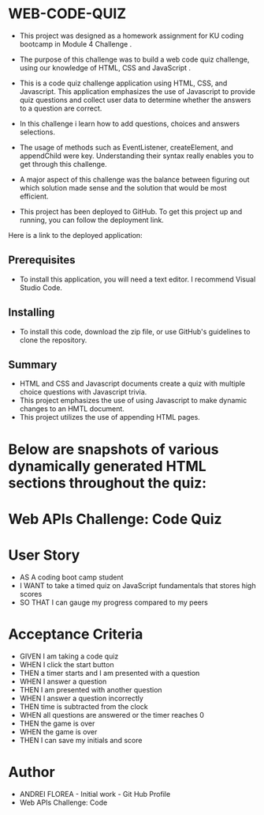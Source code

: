 # WEB-CODE-QUIZ

- This project was designed as a homework assignment for KU coding bootcamp in Module 4 Challenge .

- The purpose of this challenge was to build a web code quiz challenge, using our knowledge of HTML, CSS and JavaScript .

- This is a code quiz challenge application using HTML, CSS, and Javascript. This application emphasizes the use of Javascript to provide quiz questions and collect user data to determine whether the answers to a question are correct.

- In this challenge i learn how to add questions, choices and answers selections.

- The usage of methods such as EventListener, createElement, and appendChild were key. Understanding their syntax really enables you to get through this challenge.

- A major aspect of this challenge was the balance between figuring out which solution made sense and the solution that would be most efficient. 

- This project has been deployed to GitHub. To get this project up and running, you can follow the deployment link.

 Here is a link to the deployed application: 



## Prerequisites

- To install this application, you will need a text editor. I recommend Visual Studio Code.


## Installing

- To install this code, download the zip file, or use GitHub's guidelines to clone the repository. 



## Summary
- HTML and CSS and Javascript documents create a quiz with multiple choice questions with Javascript trivia.
- This project emphasizes the use of using Javascript to make dynamic changes to an HMTL document.
- This project utilizes the use of appending HTML pages.



# Below are snapshots of various dynamically generated HTML sections throughout the quiz:

# Web APIs Challenge: Code Quiz

# User Story
- AS A coding boot camp student
- I WANT to take a timed quiz on JavaScript fundamentals that stores high scores
- SO THAT I can gauge my progress compared to my peers

# Acceptance Criteria
- GIVEN I am taking a code quiz
- WHEN I click the start button
- THEN a timer starts and I am presented with a question
- WHEN I answer a question
- THEN I am presented with another question
- WHEN I answer a question incorrectly
- THEN time is subtracted from the clock
- WHEN all questions are answered or the timer reaches 0
- THEN the game is over
- WHEN the game is over
- THEN I can save my initials and score



# Author
- ANDREI FLOREA - Initial work - Git Hub Profile
- Web APIs Challenge: Code 



